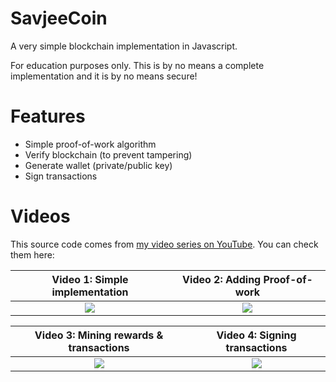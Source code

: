 # SavjeeCoin

A very simple blockchain implementation in Javascript.

For education purposes only. This is by no means a complete implementation and it is by no means secure!

# Features

* Simple proof-of-work algorithm
* Verify blockchain (to prevent tampering)
* Generate wallet (private/public key)
* Sign transactions

# Videos
This source code comes from [my video series on YouTube](https://www.youtube.com/watch?v=zVqczFZr124&list=PLzvRQMJ9HDiTqZmbtFisdXFxul5k0F-Q4). You can check them here:

| Video 1: Simple implementation | Video 2: Adding Proof-of-work |
:-------------------------:|:-------------------------:
[![](https://img.youtube.com/vi/zVqczFZr124/maxresdefault.jpg)](https://www.youtube.com/watch?v=zVqczFZr124) | [![](https://img.youtube.com/vi/HneatE69814/maxresdefault.jpg)](https://www.youtube.com/watch?v=HneatE69814)


| Video 3: Mining rewards & transactions | Video 4: Signing transactions |
:-------------------------:|:-------------------------:
[![](https://img.youtube.com/vi/fRV6cGXVQ4I/maxresdefault.jpg)](https://www.youtube.com/watch?v=fRV6cGXVQ4I) | [![](https://img.youtube.com/vi/kWQ84S13-hw/maxresdefault.jpg)](https://www.youtube.com/watch?v=kWQ84S13-hw)
